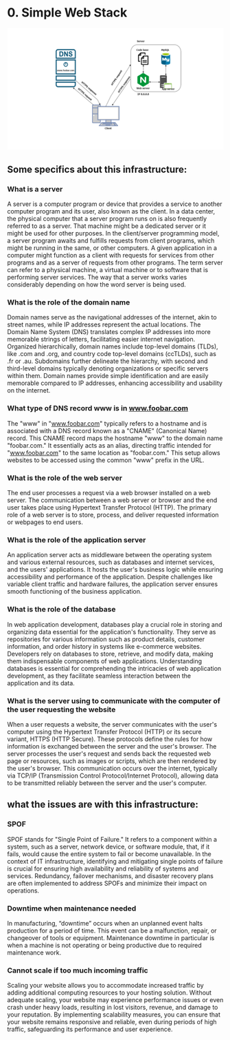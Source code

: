 # 0. Simple Web Stack


<p align="center"><img src="https://github.com/Arzumirzeb/holbertonschool-system_engineering-devops/blob/master/web_infrastructure_design/task_0.png"></p>

## Some specifics about this infrastructure:


### What is a server
A server is a computer program or device that provides a service to another computer program and its user, also known as the client. In a data center, the physical computer that a server program runs on is also frequently referred to as a server. That machine might be a dedicated server or it might be used for other purposes.
In the client/server programming model, a server program awaits and fulfills requests from client programs, which might be running in the same, or other computers. A given application in a computer might function as a client with requests for services from other programs and as a server of requests from other programs.
The term server can refer to a physical machine, a virtual machine or to software that is performing server services. The way that a server works varies considerably depending on how the word server is being used.

### What is the role of the domain name
Domain names serve as the navigational addresses of the internet, akin to street names, while IP addresses represent the actual locations. The Domain Name System (DNS) translates complex IP addresses into more memorable strings of letters, facilitating easier internet navigation. Organized hierarchically, domain names include top-level domains (TLDs), like .com and .org, and country code top-level domains (ccTLDs), such as .fr or .au. Subdomains further delineate the hierarchy, with second and third-level domains typically denoting organizations or specific servers within them. Domain names provide simple identification and are easily memorable compared to IP addresses, enhancing accessibility and usability on the internet.

### What type of DNS record www is in www.foobar.com
The "www" in "www.foobar.com" typically refers to a hostname and is associated with a DNS record known as a "CNAME" (Canonical Name) record. This CNAME record maps the hostname "www" to the domain name "foobar.com." It essentially acts as an alias, directing traffic intended for "www.foobar.com" to the same location as "foobar.com." This setup allows websites to be accessed using the common "www" prefix in the URL.

### What is the role of the web server
The end user processes a request via a web browser installed on a web server. The communication between a web server or browser and the end user takes place using Hypertext Transfer Protocol (HTTP). The primary role of a web server is to store, process, and deliver requested information or webpages to end users.

### What is the role of the application server
An application server acts as middleware between the operating system and various external resources, such as databases and internet services, and the users' applications. It hosts the user's business logic while ensuring accessibility and performance of the application. Despite challenges like variable client traffic and hardware failures, the application server ensures smooth functioning of the business application.

### What is the role of the database
In web application development, databases play a crucial role in storing and organizing data essential for the application's functionality. They serve as repositories for various information such as product details, customer information, and order history in systems like e-commerce websites. Developers rely on databases to store, retrieve, and modify data, making them indispensable components of web applications. Understanding databases is essential for comprehending the intricacies of web application development, as they facilitate seamless interaction between the application and its data.

### What is the server using to communicate with the computer of the user requesting the website
When a user requests a website, the server communicates with the user's computer using the Hypertext Transfer Protocol (HTTP) or its secure variant, HTTPS (HTTP Secure). These protocols define the rules for how information is exchanged between the server and the user's browser. The server processes the user's request and sends back the requested web page or resources, such as images or scripts, which are then rendered by the user's browser. This communication occurs over the internet, typically via TCP/IP (Transmission Control Protocol/Internet Protocol), allowing data to be transmitted reliably between the server and the user's computer.


## what the issues are with this infrastructure:


### SPOF
SPOF stands for "Single Point of Failure." It refers to a component within a system, such as a server, network device, or software module, that, if it fails, would cause the entire system to fail or become unavailable. In the context of IT infrastructure, identifying and mitigating single points of failure is crucial for ensuring high availability and reliability of systems and services. Redundancy, failover mechanisms, and disaster recovery plans are often implemented to address SPOFs and minimize their impact on operations.

### Downtime when maintenance needed
In manufacturing, “downtime” occurs when an unplanned event halts production for a period of time. This event can be a malfunction, repair, or changeover of tools or equipment. Maintenance downtime in particular is when a machine is not operating or being productive due to required maintenance work.

### Cannot scale if too much incoming traffic
Scaling your website allows you to accommodate increased traffic by adding additional computing resources to your hosting solution. Without adequate scaling, your website may experience performance issues or even crash under heavy loads, resulting in lost visitors, revenue, and damage to your reputation. By implementing scalability measures, you can ensure that your website remains responsive and reliable, even during periods of high traffic, safeguarding its performance and user experience.
